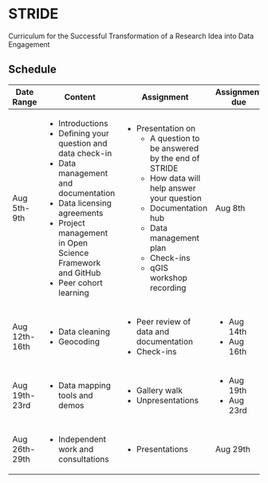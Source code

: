 # STRIDE
Curriculum for the Successful Transformation of a Research Idea into Data Engagement

## Schedule

|Date Range|Content|Assignment|Assignment due|
|--- |---    |---       |---           |
|Aug 5th-9th|<ul><li>Introductions</li><li>Defining your question and data check-in</li><li>Data management and documentation</li> <li>Data licensing agreements</li><li>Project management in Open Science Framework and GitHub</li><li>Peer cohort learning</li></ul>| <ul><li>Presentation on <ul><li>A question to be answered by the end of STRIDE</li><li>How data will help answer your question</li><li>Documentation hub</li><li>Data management plan</li></li><li>Check-ins</li><li>qGIS workshop recording</li></ul>|Aug 8th|
|Aug 12th-16th|<ul><li>Data cleaning</li><li>Geocoding</li>|<ul><li>Peer review of data and documentation</li><li>Check-ins</li></ul>|<ul><li>Aug 14th</li><li>Aug 16th</li></ul>|
  |Aug 19th-23rd|<ul><li>Data mapping tools and demos</li></ul>|<ul><li>Gallery walk</li><li>Unpresentations</li></ul>|<ul><li>Aug 19th</li><li>Aug 23rd</li></ul>|
|Aug 26th-29th|<ul><li>Independent work and consultations</li>|<ul><li>Presentations</li></ul>|Aug 29th|
